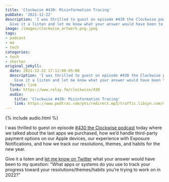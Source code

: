 ```yaml
---
title: 'Clockwise #430: Misinformation Tracing'
pubDate: '2021-12-22'
description: 'I was thrilled to guest on episode #430 the Clockwise podcast today.
  Give it a listen and let me know what your answer would have been to my question.'
image: /images/clockwise_artwork.png.jpeg
tags:
- podcast
- me
- tech
categories:
- tech
- shorter
original_jekyll:
  date: 2021-12-22 17:11:00-05:00
  description: 'I was thrilled to guest on episode #430 the Clockwise podcast today.
    Give it a listen and let me know what your answer would have been to my question.'
  format: link
  link: https://www.relay.fm/clockwise/430
  audio:
    title: 'Clockwise #430: Misinformation Tracing'
    link: https://www.podtrac.com/pts/redirect.mp3/traffic.libsyn.com/secure/clockwiserelay/clockwise430.mp3
---
```


{% include audio.html %}

I was thrilled to guest on episode [#430 the Clockwise podcast](https://www.relay.fm/clockwise/430) today where we talked about the last apps we purchased, how we’d handle third-party payment options on our Apple devices, our experience with Exposure Notifications, and how we track our resolutions, themes, and habits for the new year. 

Give it a listen and [let me know on Twitter](https://twitter.com/mb/status/1473778126685675520) what your answer would have been to my question: <q>What apps or systems do you use to track your progress toward your resolutions/themes/habits you’re trying to work on in 2022?</q>